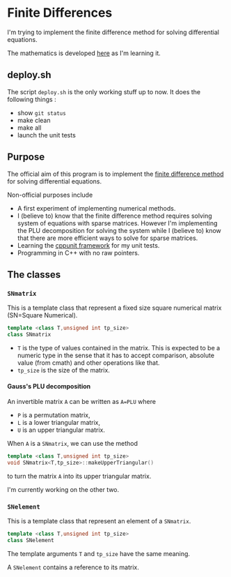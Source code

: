 # Finite Differences

I'm trying to implement the finite difference method for solving differential equations.

The mathematics is developed [here](http://laurent.claessens-donadello.eu/pdf/lefrido.pdf) as I'm learning it.

## deploy.sh

The script `deploy.sh` is the only working stuff up to now. It does the following things :
* show `git status`
* make clean
* make all 
* launch the unit tests

## Purpose

The official aim of this program is to implement the [finite difference method ](https://en.wikipedia.org/wiki/Finite_difference_method)  for solving differential equations.

Non-official purposes include
* A first experiment of implementing numerical methods.
* I (believe to) know that the finite difference method requires solving system of equations with sparse matrices. However I'm implementing the PLU decomposition for solving the system while I (believe to) know that there are more efficient ways to solve for sparse matrices.
* Learning the [cppunit framework](https://en.wikipedia.org/wiki/Cppunit) for my unit tests.
* Programming in C++ with no raw pointers.

## The classes

### `SNmatrix`

This is a template class that represent a fixed size square numerical matrix (SN=Square Numerical).

```C++
template <class T,unsigned int tp_size>
class SNmatrix
```

* `T` is the type of values contained in the matrix. This is expected to be a numeric type in the sense that it has to accept comparison, absolute value (from cmath) and other operations like that.
* `tp_size` is the size of the matrix.


#### Gauss's PLU decomposition

An invertible matrix `A` can be written as `A=PLU`  where
* `P` is a permutation matrix,
* `L` is a lower triangular matrix,
* `U` is an upper triangular matrix.

When `A` is a `SNmatrix`, we can use the method
```C++
template <class T,unsigned int tp_size>
void SNmatrix<T,tp_size>::makeUpperTriangular()
```
to turn the matrix `A` into its upper triangular matrix. 

I'm currently working on the other two.

### `SNelement`

This is a template class that represent an element of a `SNmatrix`.

```C++
template <class T,unsigned int tp_size>
class SNelement
```

The template arguments `T` and `tp_size` have the same meaning. 

A `SNelement` contains a reference to its matrix. 

